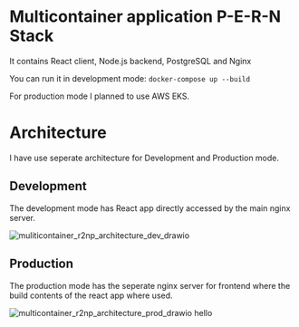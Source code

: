 # Multicontainer application P-E-R-N Stack

It contains React client, Node.js backend, PostgreSQL and Nginx

You can run it in development mode: `docker-compose up --build`

For production mode I planned to use AWS EKS.

# Architecture

I have use seperate architecture for Development and Production mode.

## Development

The development mode has React app directly accessed by the main nginx server.

![muliticontainer_r2np_architecture_dev_drawio](https://github.com/Vishallas/multicontainer-pern-stack-numbers/assets/103063354/edfb4420-fbd6-41c1-b382-390cbf6309ad)

## Production

The production mode has the seperate nginx server for frontend where the build contents of the react app where used.

![multicontainer_r2np_architecture_prod_drawio](https://github.com/Vishallas/multicontainer-pern-stack-numbers/assets/103063354/833dbdc2-f6ba-486d-bef4-039df955d31f)
hello